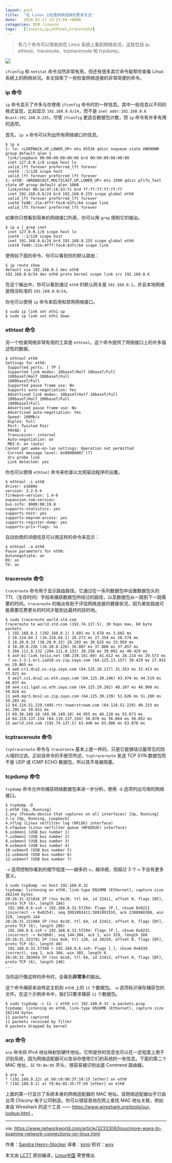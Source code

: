 ```yaml
---
layout: post
title:	"在 Linux 上检查网络连接的更多方法"
date:	2018-02-17 13:21:04 +0800 
categories:	技术 linuxcn 
tags:	[linuxcn,ip,ethtool,traceroute]
---
```




> 
> 有几个命令可以帮助你在 Linux 系统上看到网络状况，这些包括 ip、ethtool、traceroute、tcptraceroute 和 tcpdump。
> 
> 
> 


![](/Asserts/Images//attachment/album/201802/17/132109q2w28zeu9m43me9w.jpg)


`ifconfig` 和 `netstat` 命令当然非常有用，但还有很多其它命令能帮你查看 Linux 系统上的网络状况。本文探索了一些检查网络连接的非常简便的命令。


### ip 命令


`ip` 命令显示了许多与你使用 `ifconfig` 命令时的一样信息。其中一些信息以不同的格式呈现，比如显示 `192.168.0.6/24`，而不是 `inet addr:192.168.0.6 Bcast:192.168.0.255`，尽管 `ifconfig` 更适合数据包计数，但 `ip` 命令有许多有用的选项。


首先，`ip a` 命令可以列出所有网络接口的信息。



```
$ ip a
1: lo: <LOOPBACK,UP,LOWER_UP> mtu 65536 qdisc noqueue state UNKNOWN group default qlen 1
 link/loopback 00:00:00:00:00:00 brd 00:00:00:00:00:00
 inet 127.0.0.1/8 scope host lo
 valid_lft forever preferred_lft forever
 inet6 ::1/128 scope host
 valid_lft forever preferred_lft forever
2: eth0: <BROADCAST,MULTICAST,UP,LOWER_UP> mtu 1500 qdisc pfifo_fast state UP group default qlen 1000
 link/ether 00:1e:4f:c8:43:fc brd ff:ff:ff:ff:ff:ff
 inet 192.168.0.6/24 brd 192.168.0.255 scope global eth0
 valid_lft forever preferred_lft forever
 inet6 fe80::21e:4fff:fec8:43fc/64 scope link
 valid_lft forever preferred_lft forever

```

如果你只想看到简单的网络接口列表，你可以用 `grep` 限制它的输出。



```
$ ip a | grep inet
 inet 127.0.0.1/8 scope host lo
 inet6 ::1/128 scope host
 inet 192.168.0.6/24 brd 192.168.0.255 scope global eth0
 inet6 fe80::21e:4fff:fec8:43fc/64 scope link

```

使用如下面的命令，你可以看到你的默认路由：



```
$ ip route show
default via 192.168.0.1 dev eth0
192.168.0.0/24 dev eth0 proto kernel scope link src 192.168.0.6

```

在这个输出中，你可以看到通过 `eth0` 的默认网关是 `192.168.0.1`，并且本地网络是相当标准的 `192.168.0.0/24`。


你也可以使用 `ip` 命令来启用和禁用网络接口。



```
$ sudo ip link set eth1 up
$ sudo ip link set eth1 down

```

### ethtool 命令


另一个检查网络非常有用的工具是 `ethtool`。这个命令提供了网络接口上的许多描述性的数据。



```
$ ethtool eth0
Settings for eth0:
 Supported ports: [ TP ]
 Supported link modes: 10baseT/Half 10baseT/Full
 100baseT/Half 100baseT/Full
 1000baseT/Full
 Supported pause frame use: No
 Supports auto-negotiation: Yes
 Advertised link modes: 10baseT/Half 10baseT/Full
 100baseT/Half 100baseT/Full
 1000baseT/Full
 Advertised pause frame use: No
 Advertised auto-negotiation: Yes
 Speed: 100Mb/s
 Duplex: Full
 Port: Twisted Pair
 PHYAD: 1
 Transceiver: internal
 Auto-negotiation: on
 MDI-X: on (auto)
Cannot get wake-on-lan settings: Operation not permitted
 Current message level: 0x00000007 (7)
 drv probe link
 Link detected: yes

```

你也可以使用 `ethtool` 命令来检查以太网驱动程序的设置。



```
$ ethtool -i eth0
driver: e1000e
version: 3.2.6-k
firmware-version: 1.4-0
expansion-rom-version:
bus-info: 0000:00:19.0
supports-statistics: yes
supports-test: yes
supports-eeprom-access: yes
supports-register-dump: yes
supports-priv-flags: no

```

自动协商的详细信息可以用这样的命令来显示：



```
$ ethtool -a eth0
Pause parameters for eth0:
Autonegotiate: on
RX: on
TX: on

```

### traceroute 命令


`traceroute` 命令用于显示路由路径。它通过在一系列数据包中设置数据包头的 TTL（生存时间）字段来捕获数据包所经过的路径，以及数据包从一跳到下一跳需要的时间。`traceroute` 的输出有助于评估网络连接的健康状况，因为某些路由可能需要花费更长的时间才能到达最终的目的地。



```
$ sudo traceroute world.std.com
traceroute to world.std.com (192.74.137.5), 30 hops max, 60 byte packets
 1 192.168.0.1 (192.168.0.1) 3.691 ms 3.678 ms 3.665 ms
 2 10.224.64.1 (10.224.64.1) 26.273 ms 27.354 ms 28.574 ms
 3 10.20.0.33 (10.20.0.33) 28.293 ms 30.625 ms 33.959 ms
 4 10.20.0.226 (10.20.0.226) 36.807 ms 37.868 ms 37.857 ms
 5 204.111.0.132 (204.111.0.132) 38.256 ms 39.091 ms 40.429 ms
 6 ash-b1-link.telia.net (80.239.161.69) 41.612 ms 28.214 ms 29.573 ms
 7 xe-1-3-1.er1.iad10.us.zip.zayo.com (64.125.13.157) 30.429 ms 27.915 ms 29.065 ms
 8 ae6.cr1.dca2.us.zip.zayo.com (64.125.20.117) 31.353 ms 32.413 ms 33.821 ms
 9 ae27.cs1.dca2.us.eth.zayo.com (64.125.30.246) 43.474 ms 44.519 ms 46.037 ms
10 ae4.cs1.lga5.us.eth.zayo.com (64.125.29.202) 48.107 ms 48.960 ms 50.024 ms
11 ae8.mpr3.bos2.us.zip.zayo.com (64.125.30.139) 51.626 ms 51.200 ms 39.283 ms
12 64.124.51.229.t495-rtr.towerstream.com (64.124.51.229) 40.233 ms 41.295 ms 39.651 ms
13 69.38.149.18 (69.38.149.18) 44.955 ms 46.210 ms 55.673 ms
14 64.119.137.154 (64.119.137.154) 56.076 ms 56.064 ms 56.052 ms
15 world.std.com (192.74.137.5) 63.440 ms 63.886 ms 63.870 ms

```

### tcptraceroute 命令


`tcptraceroute` 命令与 `traceroute` 基本上是一样的，只是它能够绕过最常见的防火墙的过滤。正如该命令的手册页所述，`tcptraceroute` 发送 TCP SYN 数据包而不是 UDP 或 ICMP ECHO 数据包，所以其不易被阻塞。


### tcpdump 命令


`tcpdump` 命令允许你捕获网络数据包来进一步分析。使用 `-D` 选项列出可用的网络接口。



```
$ tcpdump -D
1.eth0 [Up, Running]
2.any (Pseudo-device that captures on all interfaces) [Up, Running]
3.lo [Up, Running, Loopback]
4.nflog (Linux netfilter log (NFLOG) interface)
5.nfqueue (Linux netfilter queue (NFQUEUE) interface)
6.usbmon1 (USB bus number 1)
7.usbmon2 (USB bus number 2)
8.usbmon3 (USB bus number 3)
9.usbmon4 (USB bus number 4)
10.usbmon5 (USB bus number 5)
11.usbmon6 (USB bus number 6)
12.usbmon7 (USB bus number 7)

```

`-v` 选项控制你看到的细节程度——越多的 `v`，越详细，但超过 3 个 `v` 不会有更多意义。



```
$ sudo tcpdump -vv host 192.168.0.32
tcpdump: listening on eth0, link-type EN10MB (Ethernet), capture size 262144 bytes
20:26:31.321816 IP (tos 0x10, ttl 64, id 22411, offset 0, flags [DF], proto TCP (6), length 184)
 192.168.0.6.ssh > 192.168.0.32.57294: Flags [P.], cksum 0x8221 (incorrect -> 0x0254), seq 3891093411:3891093555, ack 2388988308, win 329, length 144
20:26:31.321984 IP (tos 0x10, ttl 64, id 22412, offset 0, flags [DF], proto TCP (6), length 200)
 192.168.0.6.ssh > 192.168.0.32.57294: Flags [P.], cksum 0x8231 (incorrect -> 0x3db0), seq 144:304, ack 1, win 329, length 160
20:26:31.323791 IP (tos 0x0, ttl 128, id 20259, offset 0, flags [DF], proto TCP (6), length 40)
 192.168.0.32.57294 > 192.168.0.6.ssh: Flags [.], cksum 0x643d (correct), seq 1, ack 304, win 385, length 0
20:26:31.383954 IP (tos 0x10, ttl 64, id 22413, offset 0, flags [DF], proto TCP (6), length 248)
...

```

当你运行像这样的命令时，会看到**非常多**的输出。


这个命令捕获来自特定主机和 `eth0` 上的 `11` 个数据包。`-w` 选项标识保存捕获包的文件。在这个示例命令中，我们只要求捕获 `11` 个数据包。



```
$ sudo tcpdump -c 11 -i eth0 src 192.168.0.32 -w packets.pcap
tcpdump: listening on eth0, link-type EN10MB (Ethernet), capture size 262144 bytes
11 packets captured
11 packets received by filter
0 packets dropped by kernel

```

### arp 命令


`arp` 命令将 IPv4 地址映射到硬件地址。它所提供的信息也可以在一定程度上用于识别系统，因为网络适配器可以告诉你使用它们的系统的一些信息。下面的第二个 MAC 地址，以 `f8:8e:85` 开头，很容易被识别出是 Comtrend 路由器。



```
$ arp -a
? (192.168.0.12) at b0:c0:90:3f:10:15 [ether] on eth0
? (192.168.0.1) at f8:8e:85:35:7f:b9 [ether] on eth0

```

上面的第一行显示了系统本身的网络适配器的 MAC 地址。该网络适配器似乎已由台湾 Chicony 电子公司制造。你可以很容易地在网上查找 MAC 地址关联，例如来自 Wireshark 的这个工具 —— <https://www.wireshark.org/tools/oui-lookup.html> 。




---


via: <https://www.networkworld.com/article/3233306/linux/more-ways-to-examine-network-connections-on-linux.html>


作者：[Sandra Henry-Stocker](https://www.networkworld.com/author/Sandra-Henry_Stocker/) 译者：[kimii](https://github.com/kimii) 校对：[wxy](https://github.com/wxy)


本文由 [LCTT](https://github.com/LCTT/TranslateProject) 原创编译，[Linux中国](https://linux.cn/) 荣誉推出
